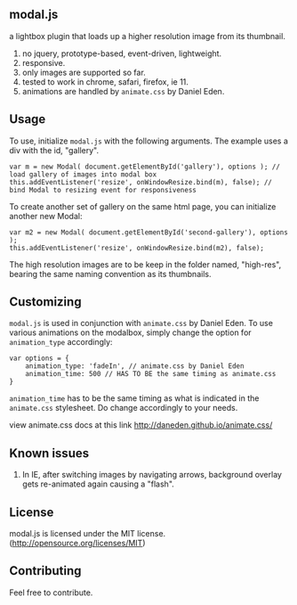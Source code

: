 ## modal.js
a lightbox plugin that loads up a higher resolution image from its thumbnail.

1. no jquery, prototype-based, event-driven, lightweight.
2. responsive.
3. only images are supported so far.
4. tested to work in chrome, safari, firefox, ie 11.
5. animations are handled by `animate.css` by Daniel Eden.


## Usage
To use, initialize `modal.js` with the following arguments. The example uses a div with the id, "gallery".

```
var m = new Modal( document.getElementById('gallery'), options ); // load gallery of images into modal box
this.addEventListener('resize', onWindowResize.bind(m), false); // bind Modal to resizing event for responsiveness

```

To create another set of gallery on the same html page, you can initialize another new Modal:

```
var m2 = new Modal( document.getElementById('second-gallery'), options );
this.addEventListener('resize', onWindowResize.bind(m2), false);

```

The high resolution images are to be keep in the folder named, "high-res", bearing the same naming convention as its thumbnails.


## Customizing
`modal.js` is used in conjunction with `animate.css` by Daniel Eden. To use various animations on the modalbox, simply change the option for `animation_type` accordingly:

```
var options = {
	animation_type: 'fadeIn', // animate.css by Daniel Eden
	animation_time: 500 // HAS TO BE the same timing as animate.css
}

```

`animation_time` has to be the same timing as what is indicated in the `animate.css` stylesheet. Do change accordingly to your needs.

view animate.css docs at this link http://daneden.github.io/animate.css/


## Known issues
1. In IE, after switching images by navigating arrows, background overlay gets re-animated again causing a "flash".


## License
modal.js is licensed under the MIT license. (http://opensource.org/licenses/MIT)


## Contributing
Feel free to contribute.
